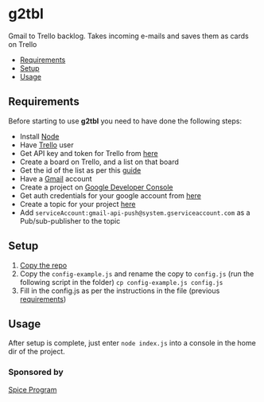 # g2tbl
Gmail to Trello backlog. Takes incoming e-mails and saves them as cards on Trello

* [Requirements](#requirements)
* [Setup](#setup)
* [Usage](#usage)

## <a name="requirements">Requirements</a>
Before starting to use **g2tbl** you need to have done the following steps:
* Install [Node](#https://nodejs.org/en/)
* Have [Trello](#https://trello.com/) user
* Get API key and token for Trello from [here](#https://trello.com/app-key)
* Create a board on Trello, and a list on that board
* Get the id of the list as per this [guide](#https://developers.trello.com/get-started/start-building#create)
* Have a [Gmail](#https://mail.google.com/) account
* Create a project on [Google Developer Console](#https://console.developers.google.com)
* Get auth credentials for your google account from [here](#https://console.developers.google.com/apis/credentials)
* Create a topic for your project [here](#https://console.cloud.google.com/cloudpubsub/topicList)
* Add `serviceAccount:gmail-api-push@system.gserviceaccount.com` as a Pub/sub-publisher to the topic

## <a name="setup">Setup</a>
1. [Copy the repo](#https://help.github.com/articles/duplicating-a-repository/)
2. Copy the `config-example.js` and rename the copy to `config.js` (run the following script in the folder) `cp config-example.js config.js`
3. Fill in the config.js as per the instructions in the file (previous [requirements](#requirements))

## <a name="usage">Usage</a>
After setup is complete, just enter `node index.js` into a console in the home dir of the project.

### Sponsored by
[Spice Program](#http://spiceprogram.org/)
